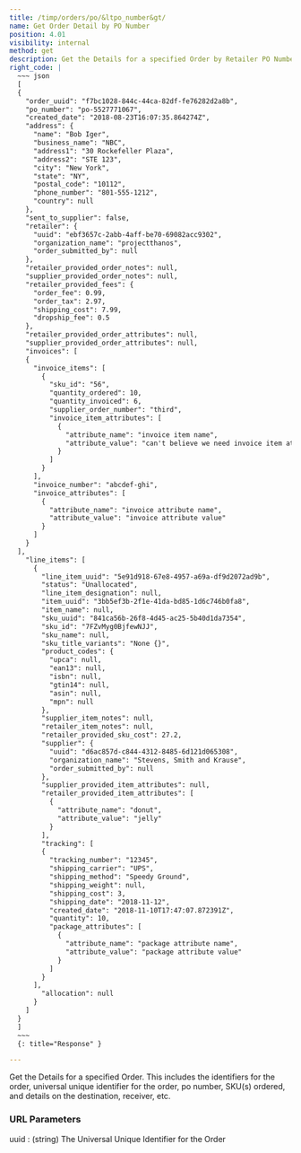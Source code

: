 ```yaml
---
title: /timp/orders/po/&ltpo_number&gt/
name: Get Order Detail by PO Number
position: 4.01
visibility: internal
method: get
description: Get the Details for a specified Order by Retailer PO Number
right_code: |
  ~~~ json
  [
  {
    "order_uuid": "f7bc1028-844c-44ca-82df-fe76282d2a8b",
    "po_number": "po-5527771067",
    "created_date": "2018-08-23T16:07:35.864274Z",
    "address": {
      "name": "Bob Iger",
      "business_name": "NBC",
      "address1": "30 Rockefeller Plaza",
      "address2": "STE 123",
      "city": "New York",
      "state": "NY",
      "postal_code": "10112",
      "phone_number": "801-555-1212",
      "country": null
    },
    "sent_to_supplier": false,
    "retailer": {
      "uuid": "ebf3657c-2abb-4aff-be70-69082acc9302",
      "organization_name": "projectthanos",
      "order_submitted_by": null
    },
    "retailer_provided_order_notes": null,
    "supplier_provided_order_notes": null,
    "retailer_provided_fees": {
      "order_fee": 0.99,
      "order_tax": 2.97,
      "shipping_cost": 7.99,
      "dropship_fee": 0.5
    },
    "retailer_provided_order_attributes": null,
    "supplier_provided_order_attributes": null,
    "invoices": [
    {
      "invoice_items": [
        {
          "sku_id": "56",
          "quantity_ordered": 10,
          "quantity_invoiced": 6,
          "supplier_order_number": "third",
          "invoice_item_attributes": [
            {
              "attribute_name": "invoice item name",
              "attribute_value": "can't believe we need invoice item attribute names and values"
            }
          ]
        }
      ],
      "invoice_number": "abcdef-ghi",
      "invoice_attributes": [
        {
          "attribute_name": "invoice attribute name",
          "attribute_value": "invoice attribute value"
        }
      ]
    }
  ],
    "line_items": [
      {
        "line_item_uuid": "5e91d918-67e8-4957-a69a-df9d2072ad9b",
        "status": "Unallocated",
        "line_item_designation": null,
        "item_uuid": "3bb5ef3b-2f1e-41da-bd85-1d6c746b0fa8",
        "item_name": null,
        "sku_uuid": "841ca56b-26f8-4d45-ac25-5b40d1da7354",
        "sku_id": "7FZvMyg0BjfewNJJ",
        "sku_name": null,
        "sku_title_variants": "None {}",
        "product_codes": {
          "upca": null,
          "ean13": null,
          "isbn": null,
          "gtin14": null,
          "asin": null,
          "mpn": null
        },
        "supplier_item_notes": null,
        "retailer_item_notes": null,
        "retailer_provided_sku_cost": 27.2,
        "supplier": {
          "uuid": "d6ac857d-c844-4312-8485-6d121d065308",
          "organization_name": "Stevens, Smith and Krause",
          "order_submitted_by": null
        },
        "supplier_provided_item_attributes": null,
        "retailer_provided_item_attributes": [
          {
            "attribute_name": "donut",
            "attribute_value": "jelly"
          }
        ],
        "tracking": [
        {
          "tracking_number": "12345",
          "shipping_carrier": "UPS",
          "shipping_method": "Speedy Ground",
          "shipping_weight": null,
          "shipping_cost": 3,
          "shipping_date": "2018-11-12",
          "created_date": "2018-11-10T17:47:07.872391Z",
          "quantity": 10,
          "package_attributes": [
            {
              "attribute_name": "package attribute name",
              "attribute_value": "package attribute value"
            }
          ]
        }
      ],
        "allocation": null
      }
    ]
  }
  ]
  ~~~
  {: title="Response" }

---
```

Get the Details for a specified Order. This includes the identifiers for the order, universal unique identifier for the order, po number, SKU(s) ordered, and details on the destination, receiver, etc.

### URL Parameters

uuid
: (string) The Universal Unique Identifier for the Order
